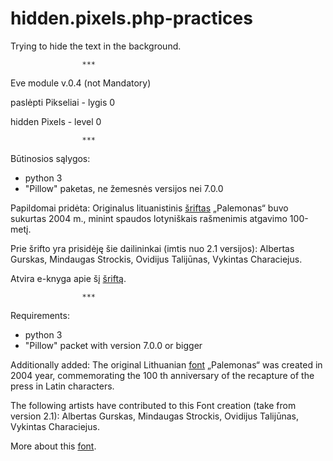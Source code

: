 # hidden.pixels.php-practices
Trying to hide the text in the background.

					***
          
Eve module v.0.4 (not Mandatory)

paslėpti Pikseliai - lygis 0

hidden Pixels - level 0

					***

Būtinosios sąlygos:
+ python 3
+ "Pillow" paketas, ne žemesnės versijos nei 7.0.0

Papildomai pridėta:
Originalus lituanistinis [šriftas](https://www.vlkk.lt/palemonas) „Palemonas“ buvo sukurtas 2004 m., 
minint spaudos lotyniškais rašmenimis atgavimo 100-metį.

Prie šrifto yra prisidėję šie dailininkai (imtis nuo 2.1 versijos): 
	Albertas Gurskas, 
	Mindaugas Strockis, 
	Ovidijus Talijūnas, 
	Vykintas Characiejus.
	
Atvira e-knyga apie šį [šriftą](https://www.vlkk.lt/media/public/file/Palemonas/Palemonas_knyga.pdf).

					***

Requirements:
+ python 3
+ "Pillow" packet with version 7.0.0 or bigger

Additionally added:
The original Lithuanian [font](https://www.vlkk.lt/palemonas) „Palemonas“ was created in 2004 year,
commemorating the 100 th anniversary of the recapture of the press in Latin characters.

The following artists have contributed to this Font creation (take from version 2.1):
	Albertas Gurskas, 
	Mindaugas Strockis, 
	Ovidijus Talijūnas, 
	Vykintas Characiejus.

More about this [font](https://vlkk.lt/media/public/file/Angliski/Gair%C4%97s_2018-2022_XIII-1318_3_angl.docx).
